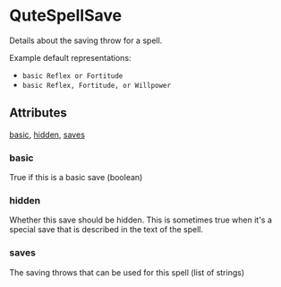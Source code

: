 # QuteSpellSave

Details about the saving throw for a spell.

Example default representations:

- `basic Reflex or Fortitude`
- `basic Reflex, Fortitude, or Willpower`

## Attributes

[basic](#basic), [hidden](#hidden), [saves](#saves)

### basic

True if this is a basic save (boolean)

### hidden

Whether this save should be hidden. This is sometimes true when it's a special save that is
described in the text of the spell.

### saves

The saving throws that can be used for this spell (list of strings)
